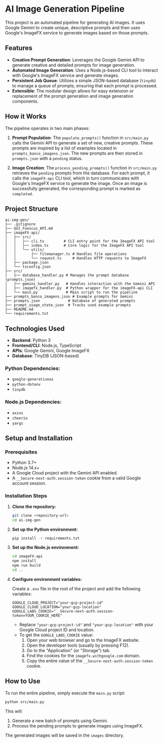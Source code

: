 # AI Image Generation Pipeline

This project is an automated pipeline for generating AI images. It uses Google Gemini to create unique, descriptive prompts and then uses Google's ImageFX service to generate images based on those prompts.

## Features

- **Creative Prompt Generation**: Leverages the Google Gemini API to generate creative and detailed prompts for image generation.
- **Automated Image Generation**: Uses a Node.js-based CLI tool to interact with Google's ImageFX service and generate images.
- **Persistent Job Queue**: Utilizes a simple JSON-based database (`tinydb`) to manage a queue of prompts, ensuring that each prompt is processed.
- **Extensible**: The modular design allows for easy extension or replacement of the prompt generation and image generation components.

## How it Works

The pipeline operates in two main phases:

1.  **Prompt Population**: The `populate_prompts()` function in `src/main.py` calls the Gemini API to generate a set of new, creative prompts. These prompts are inspired by a list of examples located in `prompts_banco_imagens.json`. The new prompts are then stored in `prompts.json` with a `pending` status.

2.  **Image Creation**: The `process_pending_prompts()` function in `src/main.py` retrieves the `pending` prompts from the database. For each prompt, it calls the `imageFX-api` CLI tool, which in turn communicates with Google's ImageFX service to generate the image. Once an image is successfully generated, the corresponding prompt is marked as `completed`.

## Project Structure

```
ai-img-gen/
├── .gitignore
├── GUI_Fooocus_API.md
├── imageFX-api/
│   ├── src/
│   │   ├── cli.ts         # CLI entry point for the ImageFX API tool
│   │   ├── index.ts       # Core logic for the ImageFX API tool
│   │   └── utils/
│   │       ├── filemanager.ts # Handles file operations
│   │       └── request.ts     # Handles HTTP requests to ImageFX
│   ├── package.json
│   └── tsconfig.json
├── src/
│   ├── database_handler.py # Manages the prompt database (prompts.json)
│   ├── gemini_handler.py   # Handles interaction with the Gemini API
│   ├── imagefx_handler.py  # Python wrapper for the imageFX-api CLI
│   └── main.py             # Main script to run the pipeline
├── prompts_banco_imagens.json # Example prompts for Gemini
├── prompts.json             # Database of generated prompts
├── prompt_usage_state.json  # Tracks used example prompts
├── README.md
└── requirements.txt
```

## Technologies Used

- **Backend**: Python 3
- **Frontend/CLI**: Node.js, TypeScript
- **APIs**: Google Gemini, Google ImageFX
- **Database**: TinyDB (JSON-based)

### Python Dependencies:
- `google-generativeai`
- `python-dotenv`
- `tinydb`

### Node.js Dependencies:
- `axios`
- `cheerio`
- `yargs`

## Setup and Installation

### Prerequisites

- Python 3.7+
- Node.js 14.x+
- A Google Cloud project with the Gemini API enabled.
- A `__Secure-next-auth.session-token` cookie from a valid Google account session.

### Installation Steps

1.  **Clone the repository:**
    ```bash
    git clone <repository-url>
    cd ai-img-gen
    ```

2.  **Set up the Python environment:**
    ```bash
    pip install -r requirements.txt
    ```

3.  **Set up the Node.js environment:**
    ```bash
    cd imageFX-api
    npm install
    npm run build
    cd ..
    ```

4.  **Configure environment variables:**

    Create a `.env` file in the root of the project and add the following variables:

    ```
    GOOGLE_CLOUD_PROJECT="your-gcp-project-id"
    GOOGLE_CLOUD_LOCATION="your-gcp-location"
    GOOGLE_LABS_COOKIE="__Secure-next-auth.session-token=YOUR_COOKIE_HERE"
    ```
    - Replace `"your-gcp-project-id"` and `"your-gcp-location"` with your Google Cloud project ID and location.
    - To get the `GOOGLE_LABS_COOKIE` value:
        1. Open your web browser and go to the ImageFX website.
        2. Open the developer tools (usually by pressing F12).
        3. Go to the "Application" (or "Storage") tab.
        4. Find the cookies for the `imagefx.withgoogle.com` domain.
        5. Copy the entire value of the `__Secure-next-auth.session-token` cookie.

## How to Use

To run the entire pipeline, simply execute the `main.py` script:

```bash
python src/main.py
```

This will:
1.  Generate a new batch of prompts using Gemini.
2.  Process the pending prompts to generate images using ImageFX.

The generated images will be saved in the `images` directory.
